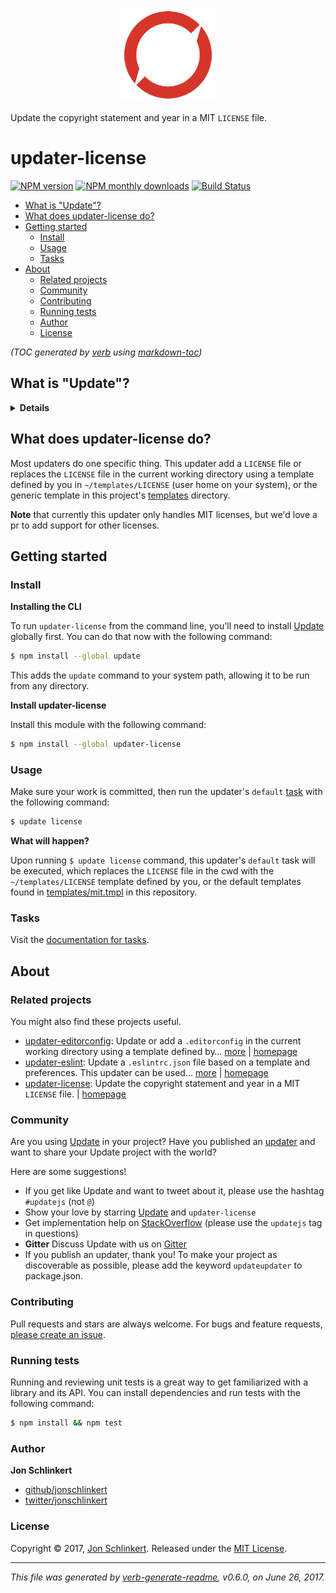 <p align="center">

<a href="https://github.com/update/update">
<img height="150" width="150" src="https://raw.githubusercontent.com/update/update/master/docs/logo.png">
</a>
</p>

Update the copyright statement and year in a MIT `LICENSE` file.

# updater-license

[![NPM version](https://img.shields.io/npm/v/updater-license.svg?style=flat)](https://www.npmjs.com/package/updater-license) [![NPM monthly downloads](https://img.shields.io/npm/dm/updater-license.svg?style=flat)](https://npmjs.org/package/updater-license) [![Build Status](https://img.shields.io/travis/update/updater-license.svg?style=flat)](https://travis-ci.org/update/updater-license)

- [What is "Update"?](#what-is-update)
- [What does updater-license do?](#what-does-updater-license-do)
- [Getting started](#getting-started)
  * [Install](#install)
  * [Usage](#usage)
  * [Tasks](#tasks)
- [About](#about)
  * [Related projects](#related-projects)
  * [Community](#community)
  * [Contributing](#contributing)
  * [Running tests](#running-tests)
  * [Author](#author)
  * [License](#license)

_(TOC generated by [verb](https://github.com/verbose/verb) using [markdown-toc](https://github.com/jonschlinkert/markdown-toc))_

## What is "Update"?

<details>
<summary><strong>Details</strong></summary>

[Update](https://github.com/update/update) is a new, open-source developer framework for automating updates of any kind to code projects. All actual updating is done plugins called "updaters", like this one.

Updaters can be run from the command line when [Update's CLI](https://github.com/update/update/blob/master/docs/installing-the-cli.md) is installed globally, or they can be used as building blocks for creating other [updaters](https://github.com/update/update/blob/master/docs/updaters.md).

**For more information:**

* Visit the [update project](https://github.com/update/update)
* Visit the [update documentation](https://github.com/update/update/blob/master/docs/)
* Find [updaters on npm](https://www.npmjs.com/browse/keyword/update-updater) (help us [author updaters](https://github.com/update/update/blob/master/docs/updaters.md))

</details>

## What does updater-license do?

Most updaters do one specific thing. This updater add a `LICENSE` file or replaces the `LICENSE` file in the current working directory using a template defined by you in `~/templates/LICENSE` (user home on your system), or the generic template in this project's [templates](templates) directory.

**Note** that currently this updater only handles MIT licenses, but we'd love a pr to add support for other licenses.

## Getting started

### Install

**Installing the CLI**

To run `updater-license` from the command line, you'll need to install [Update](https://github.com/update/update) globally first. You can do that now with the following command:

```sh
$ npm install --global update
```

This adds the `update` command to your system path, allowing it to be run from any directory.

**Install updater-license**

Install this module with the following command:

```sh
$ npm install --global updater-license
```

### Usage

Make sure your work is committed, then run the updater's `default` [task](https://github.com/update/update/blob/master/docs/tasks.md#default-task) with the following command:

```sh
$ update license
```

**What will happen?**

Upon running `$ update license` command, this updater's `default` task will be executed, which replaces the `LICENSE` file in the cwd with the `~/templates/LICENSE` template defined by you, or the default templates found in [templates/mit.tmpl](templates/mit.tmpl) in this repository.

### Tasks

Visit the [documentation for tasks](https://github.com/update/update/blob/master/docs/tasks.md).

## About

### Related projects

You might also find these projects useful.

* [updater-editorconfig](https://www.npmjs.com/package/updater-editorconfig): Update or add a `.editorconfig` in the current working directory using a template defined by… [more](https://github.com/update/updater-editorconfig) | [homepage](https://github.com/update/updater-editorconfig "Update or add a `.editorconfig` in the current working directory using a template defined by you in `~/templates`, or generic one if a custom template is not defined. This is an Update `updater`, which can be run from the command line when Update is insta")
* [updater-eslint](https://www.npmjs.com/package/updater-eslint): Update a `.eslintrc.json` file based on a template and preferences. This updater can be used… [more](https://github.com/update/updater-eslint) | [homepage](https://github.com/update/updater-eslint "Update a `.eslintrc.json` file based on a template and preferences. This updater can be used from the command line when installed globally, or as a plugin in other updaters.")
* [updater-license](https://www.npmjs.com/package/updater-license): Update the copyright statement and year in a MIT `LICENSE` file. | [homepage](https://github.com/update/updater-license "Update the copyright statement and year in a MIT `LICENSE` file.")

### Community

Are you using [Update](https://github.com/update/update) in your project? Have you published an [updater](https://github.com/update/update/blob/master/docs/updaters.md) and want to share your Update project with the world?

Here are some suggestions!

* If you get like Update and want to tweet about it, please use the hashtag `#updatejs` (not `@`)
* Show your love by starring [Update](https://github.com/update/update) and `updater-license`
* Get implementation help on [StackOverflow](http://stackoverflow.com/questions/tagged/update) (please use the `updatejs` tag in questions)
* **Gitter** Discuss Update with us on [Gitter](https://gitter.im/update/update)
* If you publish an updater, thank you! To make your project as discoverable as possible, please add the keyword `updateupdater` to package.json.

### Contributing

Pull requests and stars are always welcome. For bugs and feature requests, [please create an issue](../../issues/new).

### Running tests

Running and reviewing unit tests is a great way to get familiarized with a library and its API. You can install dependencies and run tests with the following command:

```sh
$ npm install && npm test
```

### Author

**Jon Schlinkert**

* [github/jonschlinkert](https://github.com/jonschlinkert)
* [twitter/jonschlinkert](https://twitter.com/jonschlinkert)

### License

Copyright © 2017, [Jon Schlinkert](https://github.com/jonschlinkert).
Released under the [MIT License](LICENSE).

***

_This file was generated by [verb-generate-readme](https://github.com/verbose/verb-generate-readme), v0.6.0, on June 26, 2017._